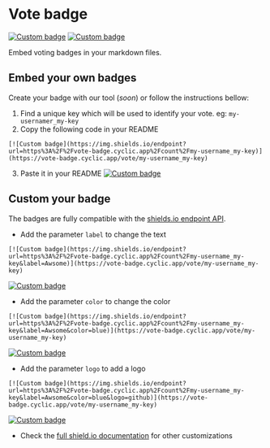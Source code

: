 # Vote badge

[![Custom badge](https://img.shields.io/endpoint?label=Usefull&url=https%3A%2F%2Fvote-badge.cyclic.app%2Fcount%2Fvote-badge-readme-yes)](https://vote-badge.cyclic.app/vote/vote-badge-readme-yes)
[![Custom badge](https://img.shields.io/endpoint?label=Not%20usefull&url=https%3A%2F%2Fvote-badge.cyclic.app%2Fcount%2Fvote-badge-readme-no&color=red)](https://vote-badge.cyclic.app/vote/vote-badge-readme-no)

Embed voting badges in your markdown files.

## Embed your own badges

Create your badge with our tool (_soon_) or follow the instructions bellow:

1. Find a unique key which will be used to identify your vote. eg: `my-usernamer_my-key`
2. Copy the following code in your README
```
[![Custom badge](https://img.shields.io/endpoint?url=https%3A%2F%2Fvote-badge.cyclic.app%2Fcount%2Fmy-username_my-key)](https://vote-badge.cyclic.app/vote/my-username_my-key)
```
3. Paste it in your README
[![Custom badge](https://img.shields.io/endpoint?url=https%3A%2F%2Fvote-badge.cyclic.app%2Fcount%2Fmy-username_my-key)](https://vote-badge.cyclic.app/vote/my-username_my-key)

## Custom your badge

The badges are fully compatible with the [shields.io endpoint API](https://shields.io/endpoint).

- Add the parameter `label` to change the text
```
[![Custom badge](https://img.shields.io/endpoint?url=https%3A%2F%2Fvote-badge.cyclic.app%2Fcount%2Fmy-username_my-key&label=Awsome)](https://vote-badge.cyclic.app/vote/my-username_my-key)
```
[![Custom badge](https://img.shields.io/endpoint?url=https%3A%2F%2Fvote-badge.cyclic.app%2Fcount%2Fmy-username_my-key&label=Awsome)](https://vote-badge.cyclic.app/vote/my-username_my-key)

- Add the parameter `color` to change the color
```
[![Custom badge](https://img.shields.io/endpoint?url=https%3A%2F%2Fvote-badge.cyclic.app%2Fcount%2Fmy-username_my-key&label=Awsome&color=blue)](https://vote-badge.cyclic.app/vote/my-username_my-key)
```
[![Custom badge](https://img.shields.io/endpoint?url=https%3A%2F%2Fvote-badge.cyclic.app%2Fcount%2Fmy-username_my-key&label=Awsome&color=blue)](https://vote-badge.cyclic.app/vote/my-username_my-key)

- Add the parameter `logo` to add a logo
```
[![Custom badge](https://img.shields.io/endpoint?url=https%3A%2F%2Fvote-badge.cyclic.app%2Fcount%2Fmy-username_my-key&label=Awsome&color=blue&logo=github)](https://vote-badge.cyclic.app/vote/my-username_my-key)
```
[![Custom badge](https://img.shields.io/endpoint?url=https%3A%2F%2Fvote-badge.cyclic.app%2Fcount%2Fmy-username_my-key&label=Awsome&color=blue&logo=github)](https://vote-badge.cyclic.app/vote/my-username_my-key)

- Check the [full shield.io documentation](https://shields.io/endpoint) for other customizations
